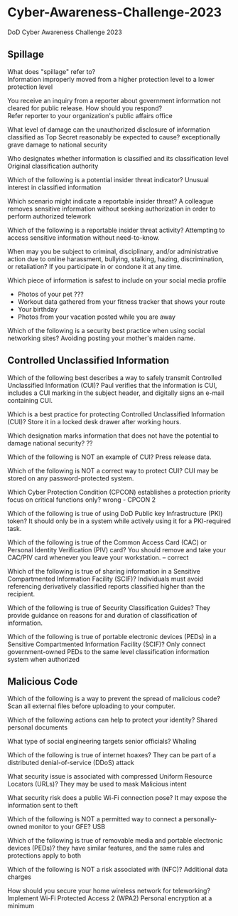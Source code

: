 # Cyber-Awareness-Challenge-2023
DoD Cyber Awareness Challenge 2023

## Spillage

What does "spillage" refer to?  
Information improperly moved from a higher protection level to a lower protection level

You receive an inquiry from a reporter about government information not cleared for public release. How should you respond?  
Refer reporter to your organization's public affairs office


What level of damage can the unauthorized disclosure of information classified as Top Secret reasonably be expected to cause? 
exceptionally grave damage to national security

Who designates whether information is classified and its classification level
Original classification authority


Which of the following is a potential insider threat indicator?
Unusual interest in classified information


Which scenario might indicate a reportable insider threat?
A colleague removes sensitive information without seeking authorization in order to perform authorized telework


Which of the following is a reportable insider threat activity?
Attempting to access sensitive information without need-to-know.


When may you be subject to criminal, disciplinary, and/or administrative action due to online harassment, bullying, stalking, hazing, discrimination, or retaliation?
If you participate in or condone it at any time.


Which piece of information is safest to include on your social media profile
- Photos of your pet ???
- Workout data gathered from your fitness tracker that shows your route
- Your birthday
- Photos from your vacation posted while you are away

Which of the following is a security best practice when using social networking sites?
Avoiding posting your mother's maiden name.


## Controlled Unclassified Information

Which of the following best describes a way to safely transmit Controlled Unclassified Information (CUI)?
Paul verifies that the information is CUI, includes a CUI marking in the subject header, and digitally signs an e-mail containing CUI.


Which is a best practice for protecting Controlled Unclassified Information (CUI)?
Store it in a locked desk drawer after working hours.



Which designation marks information that does not have the potential to damage national security?
??


Which of the following is NOT an example of CUI? 
Press release data.

Which of the following is NOT a correct way to protect CUI?
CUI may be stored on any password-protected system.

Which Cyber Protection Condition (CPCON) establishes a protection priority focus on critical functions only?
wrong - CPCON 2 

Which of the following is true of using DoD Public key Infrastructure (PKI) token?
It should only be in a system while actively using it for a PKI-required task.

Which of the following is true of the Common Access Card (CAC) or Personal Identity Verification (PIV) card?
You should remove and take your CAC/PIV card whenever you leave your workstation. – correct

Which of the following is true of sharing information in a Sensitive Compartmented Information Facility (SCIF)?
Individuals must avoid referencing derivatively classified reports classified higher than the recipient. 


Which of the following is true of Security Classification Guides?
They provide guidance on reasons for and duration of classification of information. 


Which of the following is true of portable electronic devices (PEDs) in a Sensitive Compartmented Information Facility (SCIF)?
Only connect government-owned PEDs to the same level classification information system when authorized

## Malicious Code

Which of the following is a way to prevent the spread of malicious code?
Scan all external files before uploading to your computer.


Which of the following actions can help to protect your identity?
Shared personal documents


What type of social engineering targets senior officials?
Whaling


Which of the following is true of internet hoaxes?
They can be part of a distributed denial-of-service (DDoS) attack


What security issue is associated with compressed Uniform Resource Locators (URLs)?
They may be used to mask Malicious intent

What security risk does a public Wi-Fi connection pose?
It may expose the information sent to theft

Which of the following is NOT a permitted way to connect a personally-owned monitor to your GFE?
USB

Which of the following is true of removable media and portable electronic devices (PEDs)? 
they have similar features, and the same rules and protections apply to both


Which of the following is NOT a risk associated with (NFC)?
Additional data charges


How should you secure your home wireless network for teleworking?
Implement Wi-Fi Protected Access 2 (WPA2) Personal encryption at a minimum
















